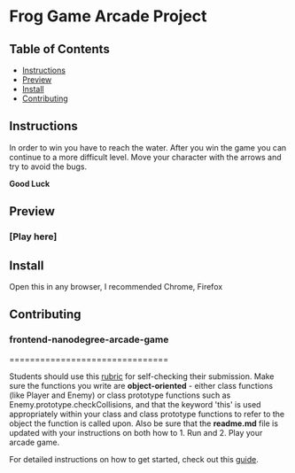 # Frog Game Arcade Project

## Table of Contents

* [Instructions](#instructions)
* [Preview](#preview)
* [Install](#install)
* [Contributing](#contributing)

## Instructions

In order to win you have to reach the water. After you win the game you can continue to a more difficult level. Move your character with the arrows and try to avoid the bugs. 

**Good Luck**

## Preview

### [Play here]

## Install

Open this in any browser, I recommended Chrome, Firefox

## Contributing

### frontend-nanodegree-arcade-game
===============================

Students should use this [rubric](https://review.udacity.com/#!/projects/2696458597/rubric) for self-checking their submission. Make sure the functions you write are **object-oriented** - either class functions (like Player and Enemy) or class prototype functions such as Enemy.prototype.checkCollisions, and that the keyword 'this' is used appropriately within your class and class prototype functions to refer to the object the function is called upon. Also be sure that the **readme.md** file is updated with your instructions on both how to 1. Run and 2. Play your arcade game.

For detailed instructions on how to get started, check out this [guide](https://docs.google.com/document/d/1v01aScPjSWCCWQLIpFqvg3-vXLH2e8_SZQKC8jNO0Dc/pub?embedded=true).
